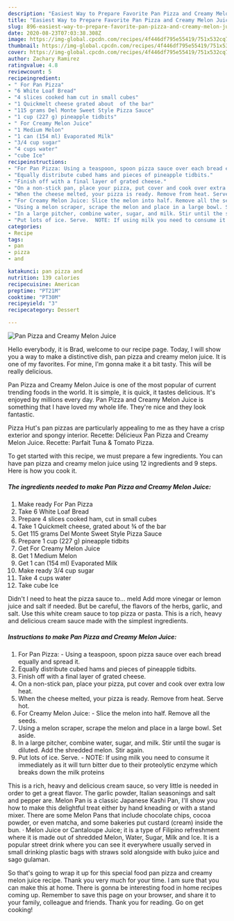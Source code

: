 ```yaml
---
description: "Easiest Way to Prepare Favorite Pan Pizza and Creamy Melon Juice"
title: "Easiest Way to Prepare Favorite Pan Pizza and Creamy Melon Juice"
slug: 896-easiest-way-to-prepare-favorite-pan-pizza-and-creamy-melon-juice
date: 2020-08-23T07:03:38.308Z
image: https://img-global.cpcdn.com/recipes/4f446df795e55419/751x532cq70/pan-pizza-and-creamy-melon-juice-recipe-main-photo.jpg
thumbnail: https://img-global.cpcdn.com/recipes/4f446df795e55419/751x532cq70/pan-pizza-and-creamy-melon-juice-recipe-main-photo.jpg
cover: https://img-global.cpcdn.com/recipes/4f446df795e55419/751x532cq70/pan-pizza-and-creamy-melon-juice-recipe-main-photo.jpg
author: Zachary Ramirez
ratingvalue: 4.8
reviewcount: 5
recipeingredient:
- " For Pan Pizza"
- "6 White Loaf Bread"
- "4 slices cooked ham cut in small cubes"
- "1 Quickmelt cheese grated about  of the bar"
- "115 grams Del Monte Sweet Style Pizza Sauce"
- "1 cup (227 g) pineapple tidbits"
- " For Creamy Melon Juice"
- "1 Medium Melon"
- "1 can (154 ml) Evaporated Milk"
- "3/4 cup sugar"
- "4 cups water"
- "cube Ice"
recipeinstructions:
- "For Pan Pizza: Using a teaspoon, spoon pizza sauce over each bread equally and spread it."
- "Equally distribute cubed hams and pieces of pineapple tidbits."
- "Finish off with a final layer of grated cheese."
- "On a non-stick pan, place your pizza, put cover and cook over extra low heat."
- "When the cheese melted, your pizza is ready. Remove from heat. Serve hot."
- "For Creamy Melon Juice: Slice the melon into half. Remove all the seeds."
- "Using a melon scraper, scrape the melon and place in a large bowl. Set aside."
- "In a large pitcher, combine water, sugar, and milk. Stir until the sugar is diluted. Add the shredded melon. Stir again."
- "Put lots of ice. Serve.  NOTE: If using milk you need to consume it immediately as it will turn bitter due to their proteolytic enzyme which breaks down the milk proteins"
categories:
- Recipe
tags:
- pan
- pizza
- and

katakunci: pan pizza and 
nutrition: 139 calories
recipecuisine: American
preptime: "PT21M"
cooktime: "PT30M"
recipeyield: "3"
recipecategory: Dessert

---
```



![Pan Pizza and Creamy Melon Juice](https://img-global.cpcdn.com/recipes/4f446df795e55419/751x532cq70/pan-pizza-and-creamy-melon-juice-recipe-main-photo.jpg)

Hello everybody, it is Brad, welcome to our recipe page. Today, I will show you a way to make a distinctive dish, pan pizza and creamy melon juice. It is one of my favorites. For mine, I'm gonna make it a bit tasty. This will be really delicious.

Pan Pizza and Creamy Melon Juice is one of the most popular of current trending foods in the world. It is simple, it is quick, it tastes delicious. It's enjoyed by millions every day. Pan Pizza and Creamy Melon Juice is something that I have loved my whole life. They're nice and they look fantastic.

Pizza Hut&#39;s pan pizzas are particularly appealing to me as they have a crisp exterior and spongy interior. Recette: Délicieux Pan Pizza and Creamy Melon Juice. Recette: Parfait Tuna &amp; Tomato Pizza.


To get started with this recipe, we must prepare a few ingredients. You can have pan pizza and creamy melon juice using 12 ingredients and 9 steps. Here is how you cook it.

<!--inarticleads1-->

##### The ingredients needed to make Pan Pizza and Creamy Melon Juice:

1. Make ready  For Pan Pizza
1. Take 6 White Loaf Bread
1. Prepare 4 slices cooked ham, cut in small cubes
1. Take 1 Quickmelt cheese, grated about ¾ of the bar
1. Get 115 grams Del Monte Sweet Style Pizza Sauce
1. Prepare 1 cup (227 g) pineapple tidbits
1. Get  For Creamy Melon Juice
1. Get 1 Medium Melon
1. Get 1 can (154 ml) Evaporated Milk
1. Make ready 3/4 cup sugar
1. Take 4 cups water
1. Take cube Ice


Didn&#39;t I need to heat the pizza sauce to… meld Add more vinegar or lemon juice and salt if needed. But be careful, the flavors of the herbs, garlic, and salt. Use this white cream sauce to top pizza or pasta. This is a rich, heavy and delicious cream sauce made with the simplest ingredients. 

<!--inarticleads2-->

##### Instructions to make Pan Pizza and Creamy Melon Juice:

1. For Pan Pizza: - Using a teaspoon, spoon pizza sauce over each bread equally and spread it.
1. Equally distribute cubed hams and pieces of pineapple tidbits.
1. Finish off with a final layer of grated cheese.
1. On a non-stick pan, place your pizza, put cover and cook over extra low heat.
1. When the cheese melted, your pizza is ready. Remove from heat. Serve hot.
1. For Creamy Melon Juice: - Slice the melon into half. Remove all the seeds.
1. Using a melon scraper, scrape the melon and place in a large bowl. Set aside.
1. In a large pitcher, combine water, sugar, and milk. Stir until the sugar is diluted. Add the shredded melon. Stir again.
1. Put lots of ice. Serve.  - NOTE: If using milk you need to consume it immediately as it will turn bitter due to their proteolytic enzyme which breaks down the milk proteins


This is a rich, heavy and delicious cream sauce, so very little is needed in order to get a great flavor. The garlic powder, Italian seasonings and salt and pepper are. Melon Pan is a classic Japanese Kashi Pan, I&#39;ll show you how to make this delightful treat either by hand kneading or with a stand mixer. There are some Melon Pans that include chocolate chips, cocoa powder, or even matcha, and some bakeries put custard (cream) inside the bun. · Melon Juice or Cantaloupe Juice; it is a type of Filipino refreshment where it is made out of shredded Melon, Water, Sugar, Milk and Ice. It is a popular street drink where you can see it everywhere usually served in small drinking plastic bags with straws sold alongside with buko juice and sago gulaman. 

So that's going to wrap it up for this special food pan pizza and creamy melon juice recipe. Thank you very much for your time. I am sure that you can make this at home. There is gonna be interesting food in home recipes coming up. Remember to save this page on your browser, and share it to your family, colleague and friends. Thank you for reading. Go on get cooking!
